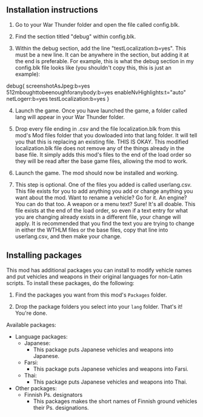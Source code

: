 ## Installation instructions

1. Go to your War Thunder folder and open the file called config.blk.

2. Find the section titled "debug" within config.blk.

3. Within the debug section, add the line "testLocalization:b=yes". This must be a new line. It can be anywhere in the section, but adding it at the end is preferable. For example, this is what the debug section in my config.blk file looks like (you shouldn't copy this, this is just an example):

debug{
  screenshotAsJpeg:b=yes
  512mboughttobeenoughforanybody:b=yes
  enableNvHighlights:t="auto"
  netLogerr:b=yes
  testLocalization:b=yes
}

4. Launch the game. Once you have launched the game, a folder called lang will appear in your War Thunder folder.

5. Drop every file ending in .csv and the file localization.blk from this mod's Mod files folder that you dowloaded into that lang folder. It will tell you that this is replacing an existing file. THIS IS OKAY. This modified localization.blk file does not remove any of the things already in the base file. It simply adds this mod's files to the end of the load order so they will be read after the base game files, allowing the mod to work.

6. Launch the game. The mod should now be installed and working.

7. This step is optional. One of the files you added is called userlang.csv. This file exists for you to add anything you add or change anything you want about the mod. Want to rename a vehicle? Go for it. An engine? You can do that too. A weapon or a menu text? Sure! It's all doable. This file exists at the end of the load order, so even if a text entry for what you are changing already exists in a different file, your change will apply. It is recommended that you find the text you are trying to change in either the WTHLM files or the base files, copy that line into userlang.csv, and then make your change.

## Installing packages

This mod has additional packages you can install to modify vehicle names and put vehicles and weapons in their original languages for non-Latin scripts. To install these packages, do the following:

1. Find the packages you want from this mod's `Packages` folder.

2. Drop the package folders you select into your `lang` folder. That's it! You're done.

Available packages:
- Language packages:
  - Japanese:
    - This package puts Japanese vehicles and weapons into Japanese.
  - Farsi:
    - This package puts Japanese vehicles and weapons into Farsi.
  - Thai:
    - This package puts Japanese vehicles and weapons into Thai.
- Other packages:
  - Finnish Ps. designators
    - This packages makes the short names of Finnish ground vehicles their Ps. designations.